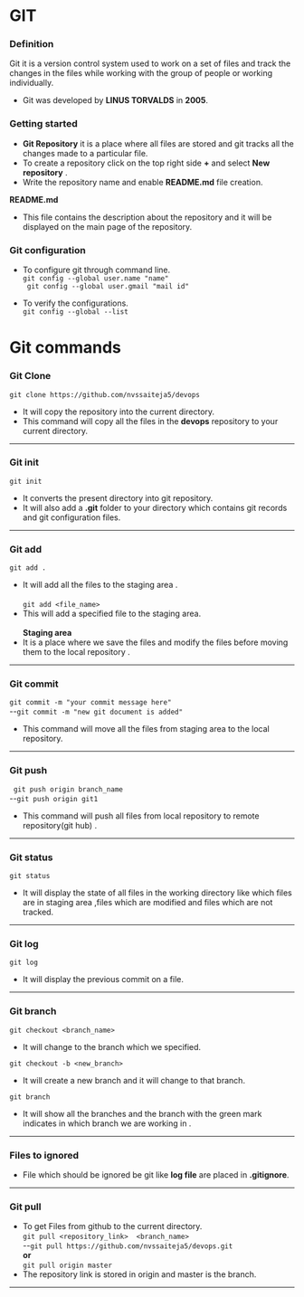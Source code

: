 #     GIT 
### **Definition**
Git it is a version control system used to work on a set of files and track the changes in the files while working with the  group of people or working  individually.

* Git was developed by **LINUS TORVALDS** in **2005**.

### Getting started 
* **Git Repository** it is a place where all files are stored and  git tracks all the  changes made to a particular file.
* To create a repository click on the top right side **+** and select **New repository** .
* Write the repository name and enable **README.md** file creation.

**README.md**
* This file contains the description about the repository and it will be displayed on the main page of the repository.


### Git configuration
* To configure git through command line. <br/>
`git config --global user.name "name" `<br/>
` git config --global user.gmail "mail id"` <br/>

* To verify the configurations.  <br/>
`git config --global --list`


# **Git commands** 
### **Git Clone** 

`git clone https://github.com/nvssaiteja5/devops` <br/>
* It will copy the repository into the current directory.
* This command will copy all the files in the **devops** repository to your current directory.
***
###  Git  init 

`git init ` <br/>
* It converts the present directory into git repository. <br/>
* It will also  add a **.git** folder to your directory  which contains git records and git configuration files.

***
### Git add
`git add .`  <br/> 
* It will add all the files to the staging area . <br/> <br/>
`git add <file_name>` 
* This will add a specified file to the staging area. <br/> <br/> 
 **Staging area**  <br/>
* It is a place where we save the files and modify the files
 before moving them to  the  local repository .
 
 ***
 ### Git commit
 `git commit -m "your commit message here"` 
<br/>
--`git commit -m "new git document is added"` <br/>
 * This command will move all the files  from staging area to the local repository.
 
 ***
 ### Git push
 
` git push origin branch_name`
<br/>
--`git push origin git1`
 * This command will push all files from local repository to remote repository(git hub) .
 
 ***
 ### Git status
 `git status`
 * It will display the state of all files in the working directory like which files are in staging area ,files which are modified and files which are not tracked.
 
 
 ***
 ### Git log 
 `git log `
 * It will display the previous commit on a file.
 
 *** 
 ### Git branch 
 `git checkout <branch_name>`
 * It will change to  the branch which we specified.
 
`git checkout -b <new_branch>` 
* It will create a new branch and it will change to that branch.

`git branch`  
* It will show all the branches and the branch with the green mark indicates in which  branch we are working in  .


***
### Files to ignored 
* File which should be ignored be git like **log file** are placed in **.gitignore**.

***
### Git pull
* To get Files from github to the current directory. <br/>
`git pull <repository_link>  <branch_name>`<br/>
--`git pull https://github.com/nvssaiteja5/devops.git`
**<br/>or**<br/>
`git pull origin master`
* The repository link is stored in origin and master is the branch.

***

